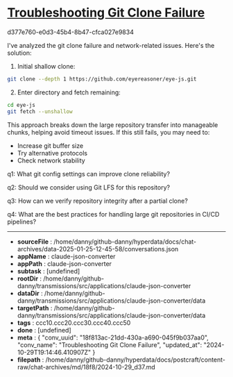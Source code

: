 # [Troubleshooting Git Clone Failure](https://claude.ai/chat/18f813ac-21dd-430a-a690-045f9b037aa0)

d377e760-e0d3-45b4-8b47-cfca027e9834

 I've analyzed the git clone failure and network-related issues. Here's the solution:

1. Initial shallow clone:
```bash
git clone --depth 1 https://github.com/eyereasoner/eye-js.git
```

2. Enter directory and fetch remaining:
```bash
cd eye-js
git fetch --unshallow
```

This approach breaks down the large repository transfer into manageable chunks, helping avoid timeout issues. If this still fails, you may need to:
- Increase git buffer size
- Try alternative protocols
- Check network stability

q1: What git config settings can improve clone reliability?

q2: Should we consider using Git LFS for this repository?

q3: How can we verify repository integrity after a partial clone?

q4: What are the best practices for handling large git repositories in CI/CD pipelines?

---

* **sourceFile** : /home/danny/github-danny/hyperdata/docs/chat-archives/data-2025-01-25-12-45-58/conversations.json
* **appName** : claude-json-converter
* **appPath** : claude-json-converter
* **subtask** : [undefined]
* **rootDir** : /home/danny/github-danny/transmissions/src/applications/claude-json-converter
* **dataDir** : /home/danny/github-danny/transmissions/src/applications/claude-json-converter/data
* **targetPath** : /home/danny/github-danny/transmissions/src/applications/claude-json-converter/data
* **tags** : ccc10.ccc20.ccc30.ccc40.ccc50
* **done** : [undefined]
* **meta** : {
  "conv_uuid": "18f813ac-21dd-430a-a690-045f9b037aa0",
  "conv_name": "Troubleshooting Git Clone Failure",
  "updated_at": "2024-10-29T19:14:46.410907Z"
}
* **filepath** : /home/danny/github-danny/hyperdata/docs/postcraft/content-raw/chat-archives/md/18f8/2024-10-29_d37.md